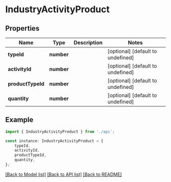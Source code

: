 # IndustryActivityProduct


## Properties

Name | Type | Description | Notes
------------ | ------------- | ------------- | -------------
**typeId** | **number** |  | [optional] [default to undefined]
**activityId** | **number** |  | [optional] [default to undefined]
**productTypeId** | **number** |  | [optional] [default to undefined]
**quantity** | **number** |  | [optional] [default to undefined]

## Example

```typescript
import { IndustryActivityProduct } from './api';

const instance: IndustryActivityProduct = {
    typeId,
    activityId,
    productTypeId,
    quantity,
};
```

[[Back to Model list]](../README.md#documentation-for-models) [[Back to API list]](../README.md#documentation-for-api-endpoints) [[Back to README]](../README.md)
